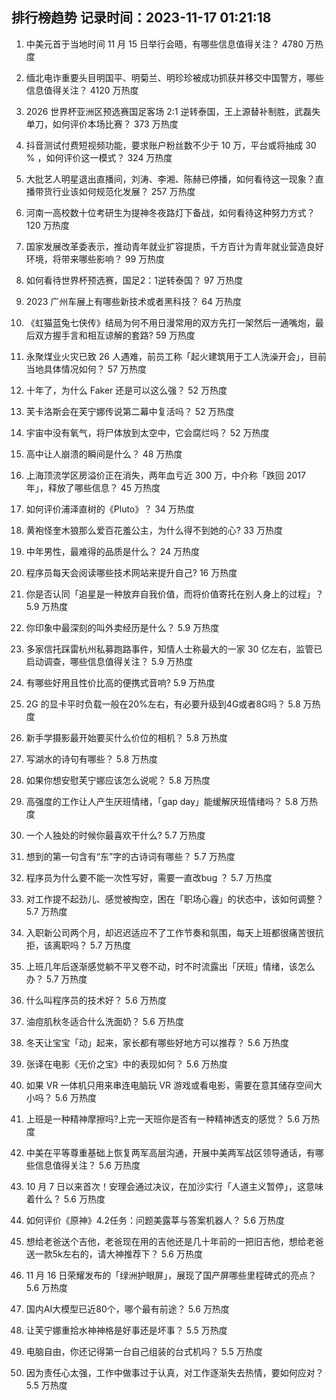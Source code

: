 
## 排行榜趋势 记录时间：2023-11-17 01:21:18
  
  1. 中美元首于当地时间 11 月 15 日举行会晤，有哪些信息值得关注？ 4780 万热度
    
  2. 缅北电诈重要头目明国平、明菊兰、明珍珍被成功抓获并移交中国警方，哪些信息值得关注？ 4120 万热度
    
  3. 2026 世界杯亚洲区预选赛国足客场 2:1 逆转泰国，王上源替补制胜，武磊失单刀，如何评价本场比赛？ 373 万热度
    
  4. 抖音测试付费短视频功能，要求账户粉丝数不少于 10 万，平台或将抽成 30 % ，如何评价这一模式？ 324 万热度
    
  5. 大批艺人明星退出直播间，刘涛、李湘、陈赫已停播，如何看待这一现象？直播带货行业该如何规范化发展？ 257 万热度
    
  6. 河南一高校数十位考研生为提神冬夜路灯下备战，如何看待这种努力方式？ 120 万热度
    
  7. 国家发展改革委表示，推动青年就业扩容提质，千方百计为青年就业营造良好环境，将带来哪些影响？ 99 万热度
    
  8. 如何看待世界杯预选赛，国足2：1逆转泰国？ 97 万热度
    
  9. 2023 广州车展上有哪些新技术或者黑科技？ 64 万热度
    
  10. 《虹猫蓝兔七侠传》结局为何不用日漫常用的双方先打一架然后一通嘴炮，最后双方握手言和相互谅解的套路? 59 万热度
    
  11. 永聚煤业火灾已致 26 人遇难，前员工称「起火建筑用于工人洗澡开会」，目前当地具体情况如何？ 57 万热度
    
  12. 十年了，为什么 Faker 还是可以这么强？ 52 万热度
    
  13. 芙卡洛斯会在芙宁娜传说第二幕中复活吗？ 52 万热度
    
  14. 宇宙中没有氧气，将尸体放到太空中，它会腐烂吗？ 52 万热度
    
  15. 高中让人崩溃的瞬间是什么？ 48 万热度
    
  16. 上海顶流学区房溢价正在消失，两年血亏近 300 万，中介称「跌回 2017 年」，释放了哪些信息？ 45 万热度
    
  17. 如何评价浦泽直树的《Pluto》？ 34 万热度
    
  18. 黄袍怪奎木狼那么爱百花羞公主，为什么得不到她的心? 33 万热度
    
  19. 中年男性，最难得的品质是什么？ 24 万热度
    
  20. 程序员每天会阅读哪些技术网站来提升自己? 16 万热度
    
  21. 你是否认同「追星是一种放弃自我价值，而将价值寄托在别人身上的过程」？ 5.9 万热度
    
  22. 你印象中最深刻的叫外卖经历是什么？ 5.9 万热度
    
  23. 多家信托踩雷杭州私募跑路事件，知情人士称最大的一家 30 亿左右，监管已启动调查，哪些信息值得关注？ 5.9 万热度
    
  24. 有哪些好用且性价比高的便携式音响? 5.9 万热度
    
  25. 2G 的显卡平时负载一般在20%左右，有必要升级到4G或者8G吗？ 5.8 万热度
    
  26. 新手学摄影最开始要买什么价位的相机？ 5.8 万热度
    
  27. 写湖水的诗句有哪些？ 5.8 万热度
    
  28. 如果你想安慰芙宁娜应该怎么说呢？ 5.8 万热度
    
  29. 高强度的工作让人产生厌班情绪，「gap day」能缓解厌班情绪吗？ 5.8 万热度
    
  30. 一个人独处的时候你最喜欢干什么? 5.7 万热度
    
  31. 想到的第一句含有“东”字的古诗词有哪些？ 5.7 万热度
    
  32. 程序员为什么要不能一次性写好，需要一直改bug ？ 5.7 万热度
    
  33. 对工作提不起劲儿、感觉被掏空，困在「职场心霾」的状态中，该如何调整？ 5.7 万热度
    
  34. 入职新公司两个月，却迟迟适应不了工作节奏和氛围，每天上班都很痛苦很抗拒，该离职吗？ 5.7 万热度
    
  35. 上班几年后逐渐感觉躺不平又卷不动，时不时流露出「厌班」情绪，该怎么办？ 5.7 万热度
    
  36. 什么叫程序员的技术好？ 5.6 万热度
    
  37. 油痘肌秋冬适合什么洗面奶？ 5.6 万热度
    
  38. 冬天让宝宝「动」起来，家长都有哪些好地方可以推荐？ 5.6 万热度
    
  39. 张译在电影《无价之宝》中的表现如何？ 5.6 万热度
    
  40. 如果 VR 一体机只用来串连电脑玩 VR 游戏或看电影，需要在意其储存空间大小吗？ 5.6 万热度
    
  41. 上班是一种精神摩擦吗?上完一天班你是否有一种精神透支的感觉？ 5.6 万热度
    
  42. 中美在平等尊重基础上恢复两军高层沟通，开展中美两军战区领导通话，有哪些信息值得关注？ 5.6 万热度
    
  43. 10 月 7 日以来首次！安理会通过决议，在加沙实行「人道主义暂停」，这意味着什么？ 5.6 万热度
    
  44. 如何评价《原神》4.2任务：问题美露莘与答案机器人？ 5.6 万热度
    
  45. 想给老爸送个吉他，老爸现在用的吉他还是几十年前的一把旧吉他，想给老爸送一款5k左右的，请大神推荐下？ 5.6 万热度
    
  46. 11 月 16 日荣耀发布的「绿洲护眼屏」，展现了国产屏哪些里程碑式的亮点？ 5.6 万热度
    
  47. 国内AI大模型已近80个，哪个最有前途？ 5.6 万热度
    
  48. 让芙宁娜重拾水神神格是好事还是坏事？ 5.5 万热度
    
  49. 电脑自由，你还记得第一台自己组装的台式机吗？ 5.5 万热度
    
  50. 因为责任心太强，工作中做事过于认真，对工作逐渐失去热情，要如何应对？ 5.5 万热度
    